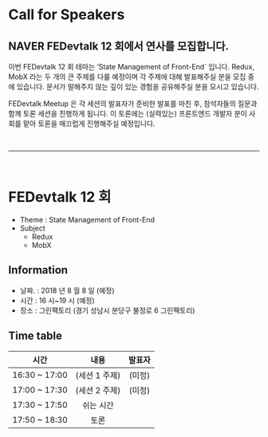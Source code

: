 # Call for Speakers

## NAVER FEDevtalk 12 회에서 연사를 모집합니다.

이번 FEDevtalk 12 회 테마는 ‘State Management of Front-End` 입니다. Redux, MobX 라는 두 개의 큰 주제를 다룰 예정이며 각 주제에 대해 발표해주실 분을 모집 중에 있습니다. 문서가 말해주지 않는 깊이 있는 경험을 공유해주실 분을 모시고 있습니다.

FEDevtalk Meetup 은 각 세션의 발표자가 준비한 발표를 마친 후, 참석자들의 질문과 함께 토론 세션을 진행하게 됩니다. 이 토론에는 (실력있는) 프론트엔드 개발자 분이 사회를 맡아 토론을 매끄럽게 진행해주실 예정입니다.

</br>

---

</br>

# FEDevtalk 12 회
- Theme : State Management of Front-End
- Subject
  - Redux
  - MobX

## Information
- 날짜. : 2018 년 8 월 8 일 (예정)
- 시간 : 16 시~19 시 (예정)
- 장소 : 그린팩토리 (경기 성남시 분당구 불정로 6 그린팩토리)


## Time table

| 시간            | 내용        | 발표자   |
| :-----------: | :-------: | :---: |
| 16:30 ~ 17:00 | (세션 1 주제) | (미정)  |
| 17:00 ~ 17:30 | (세션 2 주제) | (미정)  |
| 17:30 ~ 17:50 | 쉬는 시간     |       |
| 17:50 ~ 18:30 | 토론        |       |

